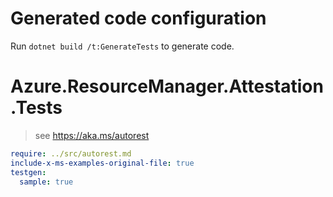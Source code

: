 # Generated code configuration

Run `dotnet build /t:GenerateTests` to generate code.

# Azure.ResourceManager.Attestation.Tests

> see https://aka.ms/autorest
``` yaml
require: ../src/autorest.md
include-x-ms-examples-original-file: true
testgen:
  sample: true
```